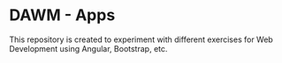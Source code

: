 # DAWM - Apps

This repository is created to experiment with different exercises for Web Development using Angular, Bootstrap, etc.

